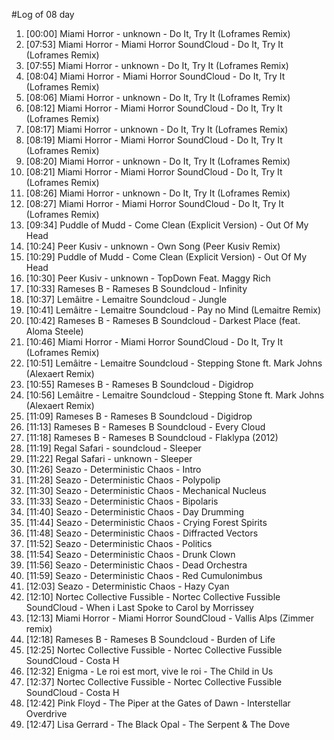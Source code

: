 #Log of 08 day

1. [00:00] Miami Horror - unknown - Do It, Try It (Loframes Remix)
1. [07:53] Miami Horror - Miami Horror SoundCloud - Do It, Try It (Loframes Remix)
1. [07:55] Miami Horror - unknown - Do It, Try It (Loframes Remix)
1. [08:04] Miami Horror - Miami Horror SoundCloud - Do It, Try It (Loframes Remix)
1. [08:06] Miami Horror - unknown - Do It, Try It (Loframes Remix)
1. [08:12] Miami Horror - Miami Horror SoundCloud - Do It, Try It (Loframes Remix)
1. [08:17] Miami Horror - unknown - Do It, Try It (Loframes Remix)
1. [08:19] Miami Horror - Miami Horror SoundCloud - Do It, Try It (Loframes Remix)
1. [08:20] Miami Horror - unknown - Do It, Try It (Loframes Remix)
1. [08:21] Miami Horror - Miami Horror SoundCloud - Do It, Try It (Loframes Remix)
1. [08:26] Miami Horror - unknown - Do It, Try It (Loframes Remix)
1. [08:27] Miami Horror - Miami Horror SoundCloud - Do It, Try It (Loframes Remix)
1. [09:34] Puddle of Mudd - Come Clean (Explicit Version) - Out Of My Head
1. [10:24] Peer Kusiv - unknown - Own Song (Peer Kusiv Remix)
1. [10:29] Puddle of Mudd - Come Clean (Explicit Version) - Out Of My Head
1. [10:30] Peer Kusiv - unknown - TopDown Feat. Maggy Rich
1. [10:33] Rameses B - Rameses B Soundcloud - Infinity
1. [10:37] Lemâitre - Lemaitre Soundcloud - Jungle
1. [10:41] Lemâitre - Lemaitre Soundcloud - Pay no Mind (Lemaitre Remix)
1. [10:42] Rameses B - Rameses B Soundcloud - Darkest Place (feat. Aloma Steele)
1. [10:46] Miami Horror - Miami Horror SoundCloud - Do It, Try It (Loframes Remix)
1. [10:51] Lemâitre - Lemaitre Soundcloud - Stepping Stone ft. Mark Johns (Alexaert Remix)
1. [10:55] Rameses B - Rameses B Soundcloud - Digidrop
1. [10:56] Lemâitre - Lemaitre Soundcloud - Stepping Stone ft. Mark Johns (Alexaert Remix)
1. [11:09] Rameses B - Rameses B Soundcloud - Digidrop
1. [11:13] Rameses B - Rameses B Soundcloud - Every Cloud
1. [11:18] Rameses B - Rameses B Soundcloud - Flaklypa (2012)
1. [11:19] Regal Safari - soundcloud - Sleeper
1. [11:22] Regal Safari - unknown - Sleeper
1. [11:26] Seazo - Deterministic Chaos - Intro
1. [11:28] Seazo - Deterministic Chaos - Polypolip
1. [11:30] Seazo - Deterministic Chaos - Mechanical Nucleus
1. [11:33] Seazo - Deterministic Chaos - Bipolaris
1. [11:40] Seazo - Deterministic Chaos - Day Drumming
1. [11:44] Seazo - Deterministic Chaos - Crying Forest Spirits
1. [11:48] Seazo - Deterministic Chaos - Diffracted Vectors
1. [11:52] Seazo - Deterministic Chaos - Politics
1. [11:54] Seazo - Deterministic Chaos - Drunk Clown
1. [11:56] Seazo - Deterministic Chaos - Dead Orchestra
1. [11:59] Seazo - Deterministic Chaos - Red Cumulonimbus
1. [12:03] Seazo - Deterministic Chaos - Hazy Cyan
1. [12:10] Nortec Collective Fussible - Nortec Collective Fussible SoundCloud - When i Last Spoke to Carol by Morrissey
1. [12:13] Miami Horror - Miami Horror SoundCloud - Vallis Alps (Zimmer remix)
1. [12:18] Rameses B - Rameses B Soundcloud - Burden of Life
1. [12:25] Nortec Collective Fussible - Nortec Collective Fussible SoundCloud - Costa H
1. [12:32] Enigma - Le roi est mort, vive le roi - The Child in Us
1. [12:37] Nortec Collective Fussible - Nortec Collective Fussible SoundCloud - Costa H
1. [12:42] Pink Floyd - The Piper at the Gates of Dawn - Interstellar Overdrive
1. [12:47] Lisa Gerrard - The Black Opal - The Serpent & The Dove
